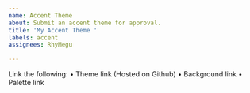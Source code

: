 ```yaml
---
name: Accent Theme
about: Submit an accent theme for approval.
title: 'My Accent Theme '
labels: accent
assignees: RhyMegu

---
```


Link the following:
• Theme link (Hosted on Github)
• Background link
• Palette link
